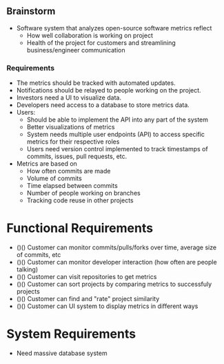## Brainstorm
- Software system that analyzes open-source software metrics reflect
    - How well collaboration is working on project
    - Health of the project for customers and streamlining business/engineer communication

### Requirements
- The metrics should be tracked with automated updates.
- Notifications should be relayed to people working on the project.
- Investors need a UI to visualize data.
- Developers need access to a database to store metrics data.
- Users:
    - Should be able to implement the API into any part of the system
    - Better visualizations of metrics
    - System needs multiple user endpoints (API) to access specific metrics for their respective roles
    - Users need version control implemented to track timestamps of commits, issues, pull requests, etc.
- Metrics are based on
    - How often commits are made
    - Volume of commits
    - Time elapsed between commits
    - Number of people working on branches
    - Tracking code reuse in other projects
    
# Functional Requirements
- ()() Customer can monitor commits/pulls/forks over time, average size of commits, etc
- ()() Customer can monitor developer interaction (how often are people talking)
- ()() Customer can visit repositories to get metrics
- ()() Customer can sort projects by comparing metrics to successfuly projects
- ()() Customer can find and "rate" project similarity
- ()() Customer can UI system to display metrics in different ways

# System Requirements
- Need massive database system

